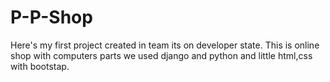 # P-P-Shop

Here's my first project created in team its on developer state.
This is online shop with computers parts we used django and python and little html,css with bootstap. 
